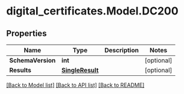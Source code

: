 # digital_certificates.Model.DC200

## Properties

Name | Type | Description | Notes
------------ | ------------- | ------------- | -------------
**SchemaVersion** | **int** |  | [optional] 
**Results** | [**SingleResult**](SingleResult.md) |  | [optional] 

[[Back to Model list]](../README.md#documentation-for-models) [[Back to API list]](../README.md#documentation-for-api-endpoints) [[Back to README]](../README.md)


